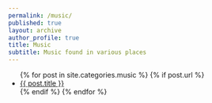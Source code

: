 ```yaml
---
permalink: /music/
published: true
layout: archive
author_profile: true
title: Music
subtitle: Music found in various places
---
```




<ul>
  {% for post in site.categories.music %}
    {% if post.url %}
        <li><a href="{{ post.url }}">{{ post.title }}</a></li>
    {% endif %}
  {% endfor %}
</ul>
